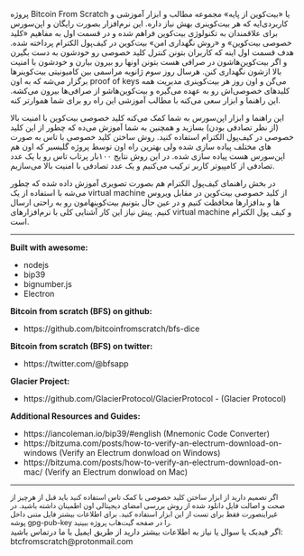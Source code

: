 
پروژه Bitcoin From Scratch یا «بیت‌کوین از پایه» مجموعه مطالب و ابزار آموزشی و کاربردی‌ایه که هر بیت‌کوینری بهش نیاز داره.
این نرم‌افزار بصورت رایگان و اپن‌سورس برای علاقمندان به تکنولوژی بیت‌کوین فراهم شده و در قسمت اول به مفاهیم «کلید خصوصی بیت‌کوین» و «روش نگهداری امن» بیت‌کوین در کیف‌پول الکترام پرداخته شده. هدف قسمت اول اینه که کاربران بتونن کنترل کلید خصوصی رو خودشون به دست بگیرن و اگر بیت‌کوین‌هاشون در صرافی هست بتونن اونها رو بیرون بیارن و خودشون با امنیت بالا ازشون نگهداری کنن.
هرسال روز سوم ژانویه مراسمی بین کامیونیتی بیت‌کوینرها برگزار می‌شه که به اون proof of keys می‌گن و اون روز هر بیت‌کوینری مدیریت همه کلیدهای خصوصی‌اش رو به عهده می‌گیره و بیت‌کوین‌هاشو از صرافی‌ها بیرون می‌کشه. این راهنما و ابزار سعی می‌کنه با مطالب آموزشی این راه رو برای شما هموارتر کنه.

این راهنما و ابزار اپن‌سورس به شما کمک می‌کنه کلید خصوصی بیت‌کوین با امنیت بالا (از نظر تصادفی بودن) بسازید و همچنین به شما آموزش می‌ده که چطور از این کلید خصوصی در کیف‌پول الکترام استفاده کنید. روش ساختن کلید خصوصی با تاس به صورت های مختلف پیاده سازی شده ولی بهترین راه اون توسط پروژه گلیسیر که اون هم اپن‌سورس هست پیاده سازی شده. در این روش نتایج ۱۰۰بار پرتاب تاس رو با یک عدد تصادفی از کامپیوتر کاربر ترکیب می‌کنیم و یک عدد تصادفی با امنیت بالا می‌سازیم.

در بخش راهنمای کیف‌پول الکترام هم بصورت تصویری آموزش داده شده که چطور می‌شه با استفاده از یک virtual machine از کلید خصوصی بیت‌کوین در مقابل ویروس ها و بدافزارها محافظت کنیم و در عین حال بتونیم بیت‌کوینهامون رو به راحتی ارسال کنیم. پیش نیاز این کار آشنایی کلی با نرم‌افزارهای virtual machine و کیف پول الکترام است.
<br/>

---

<div style="direction:ltr;" class="text-left my-2">
<b>Built with awesome:</b>
<ul>
<li>nodejs</li>
<li>bip39</li>
<li>bignumber.js</li>
<li>Electron</li>
</ul>

<b>Bitcoin from scratch (BFS) on github:</b>
<ul>
<li>https://github.com/bitcoinfromscratch/bfs-dice</li>
</ul>

<b>Bitcoin from scratch (BFS) on twitter:</b>
<ul>
<li>https://twitter.com/@bfsapp</li>
</ul>

<b>Glacier Project:</b>
<ul>
<li>https://github.com/GlacierProtocol/GlacierProtocol - (Glacier Protocol)</li>
</ul>

<b>Additional Resources and Guides:</b>
<ul>
<li>https://iancoleman.io/bip39/#english (Mnemonic Code Converter)</li>
<li>https://bitzuma.com/posts/how-to-verify-an-electrum-download-on-windows (Verify an Electrum donwload on Windows)</li>
<li>https://bitzuma.com/posts/how-to-verify-an-electrum-download-on-mac/ (Verify an Electrum donwload on Mac)</li>
</ul>
</div>

---

<div class="alert alert-warning" role="alert" style="font-size:.9em;">
    اگر تصمیم دارید از ابزار ساختن کلید خصوصی با کمک تاس استفاده کنید باید قبل از هرچیز از صحت و اصالت فایل دانلود شده از روش بررسی امضای دیجیتالی اون اطمینان داشته باشید. در غیراینصورت فقط برای تست از این ابزار استفاده کنید. برای اطلاعات بیشتر فایل متنی داخل پوشه gpg-pub-key را در صفحه گیت‌هاب پروژه ببینید.
</div>

<div class="text-center">
    <div class="alert alert-primary" role="alert">
        اگر فیدبک یا سوال یا نیاز به اطلاعات بیشتر دارید از طریق ایمیل با ما درتماس باشید: btcfromscratch@protonmail.com
    </div>
</div>


